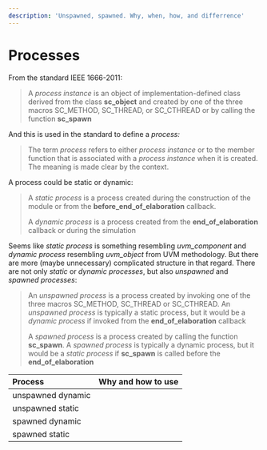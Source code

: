 ```yaml
---
description: 'Unspawned, spawned. Why, when, how, and differrence'
---
```


# Processes

From the standard IEEE 1666-2011:

> A _process instance_ is an object of implementation-defined class derived from the class **sc\_object** and created by one of the three macros SC\_METHOD, SC\_THREAD, or SC\_CTHREAD or by calling the function **sc\_spawn**

And this is used in the standard to define a _process:_

> The term _process_ refers to either _process instance_ or to the member function that is associated with a _process instance_ when it is created. The meaning is made clear by the context.

A process could be static or dynamic:

> A _static process_ is a process created during the construction of the module or from the **before\_end\_of\_elaboration** callback.
>
> A _dynamic process_ is a process created from the **end\_of\_elaboration** callback or during the simulation

Seems like _static process_ is something resembling _uvm\_component_ and _dynamic process_ resembling _uvm\_object_ from UVM methodology. But there are more \(maybe unnecessary\) complicated structure in that regard. There are not only _static_ or _dynamic processes_, but also _unspawned_ and _spawned processes_:

> An _unspawned process_ is a process created by invoking one of the three macros SC\_METHOD, SC\_THREAD or SC\_CTHREAD. An _unspawned process_ is typically a static process, but it would be a _dynamic process_ if invoked from the **end\_of\_elaboration** callback
>
> A _spawned process_ is a process created by calling the function **sc\_spawn**. A _spawned process_ is typically a dynamic process, but it would be a _static process_ if **sc\_spawn** is called before the **end\_of\_elaboration**

| Process | Why and how to use |
| :--- | :--- |
| unspawned dynamic |  |
| unspawned static |  |
| spawned dynamic |  |
| spawned static |  |



